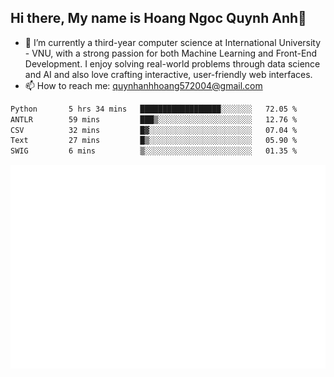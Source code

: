 ## Hi there, My name is Hoang Ngoc Quynh Anh👋


- 🌱 I’m currently a third-year computer science at International University - VNU, with a strong passion for both Machine Learning and Front-End Development. I enjoy solving real-world problems through data science and AI and also love crafting interactive, user-friendly web interfaces.
- 📫 How to reach me: quynhanhhoang572004@gmail.com 



<!--START_SECTION:waka-->

```txt
Python       5 hrs 34 mins   ██████████████████░░░░░░░   72.05 %
ANTLR        59 mins         ███▒░░░░░░░░░░░░░░░░░░░░░   12.76 %
CSV          32 mins         █▓░░░░░░░░░░░░░░░░░░░░░░░   07.04 %
Text         27 mins         █▒░░░░░░░░░░░░░░░░░░░░░░░   05.90 %
SWIG         6 mins          ▒░░░░░░░░░░░░░░░░░░░░░░░░   01.35 %
```

<!--END_SECTION:waka-->

![Full-year Contribution Calendar](https://github.com/quynhanhhoang572004/quynhanhhoang572004/blob/main/metrics.plugin.isocalendar.fullyear.svg)

